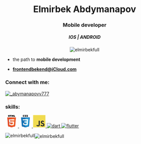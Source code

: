 <h1 align="center">Elmirbek Abdymanapov</h1>
<h3 align="center">Mobile developer</h3>
<h5 align="center">IOS | ANDROID</h5>


<p align="center"> <img src="https://komarev.com/ghpvc/?username=elmirbekfull&label=Profile%20views&color=0e75b6&style=flat" alt="elmirbekfull" /> </p>


<p align="center" - **Flutter**></p>

- the path to **mobile development**

- **frontendbekend@iCloud.com**

<h3 align="left">Connect with me:</h3>
<p align="left">
<a href="https://instagram.com/_abymanapovv777" target="blank"><img align="center" src="https://raw.githubusercontent.com/rahuldkjain/github-profile-readme-generator/master/src/images/icons/Social/instagram.svg" alt="_abymanapovv777" height="30" width="40" /></a>
</p>

<h3 align="left">skills:</h3>
<p align="left"> <a href="https://www.w3schools.com/html/default.asp" target="_blank" rel="noreferrer"> <img src="https://raw.githubusercontent.com/devicons/devicon/master/icons/html5/html5-original-wordmark.svg" alt="html" width="40" height="40"/> </a> 
<a href="https://www.w3schools.com/css/" target="_blank" rel="noreferrer"> <img src="https://raw.githubusercontent.com/devicons/devicon/master/icons/css3/css3-original-wordmark.svg" alt="css" width="40" height="40"/> </a> 
<a href="https://www.w3schools.com/js/default.asp" target="_blank" rel="noreferrer"> <img src="https://raw.githubusercontent.com/devicons/devicon/master/icons/javascript/javascript-original.svg" alt="Js" width="40" height="40"/> </a> 
<a href="https://dart.dev" target="_blank" rel="noreferrer"> <img src="https://www.vectorlogo.zone/logos/dartlang/dartlang-icon.svg" alt="dart" width="40" height="40"/> </a>
<a href="https://flutter.dev" target="_blank" rel="noreferrer"> <img src="https://www.vectorlogo.zone/logos/flutterio/flutterio-icon.svg" alt="flutter" width="40" height="40"/> </a> 
</p>

<p><img align="left" src="https://github-readme-stats.vercel.app/api/top-langs?username=elmirbekfull&show_icons=true&locale=en&layout=compact" alt="elmirbekfull" /></p>
<p><img align="center" src="https://github-readme-streak-stats.herokuapp.com/?user=elmirbekfull&" alt="elmirbekfull" /></p>
